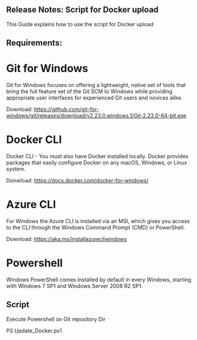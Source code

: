 ## Release Notes: Script for Docker upload

This Guide explains how to use the script for Docker upload

## Requirements:

# Git for Windows
Git for Windows focuses on offering a lightweight, native set of tools that bring the full feature set of the Git SCM to Windows while providing appropriate user interfaces for experienced Git users and novices alike.

Download: https://github.com/git-for-windows/git/releases/download/v2.23.0.windows.1/Git-2.23.0-64-bit.exe

# Docker CLI
Docker CLI - You must also have Docker installed locally. Docker provides packages that easily configure Docker on any macOS, Windows, or Linux system.

Donwload: https://docs.docker.com/docker-for-windows/

# Azure CLI
For Windows the Azure CLI is installed via an MSI, which gives you access to the CLI through the Windows Command Prompt (CMD) or PowerShell.

Download: https://aka.ms/installazurecliwindows

# Powershell
Windows PowerShell comes installed by default in every Windows, starting with Windows 7 SP1 and Windows Server 2008 R2 SP1.

## Script

Execute Powershell on Git repository Dir

PS Update_Docker.ps1